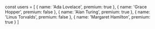 const users = [
  { name: 'Ada Lovelace', premium: true },
  { name: 'Grace Hopper', premium: false },
  { name: 'Alan Turing', premium: true },
  { name: 'Linus Torvalds', premium: false },
  { name: 'Margaret Hamilton', premium: true }
]
